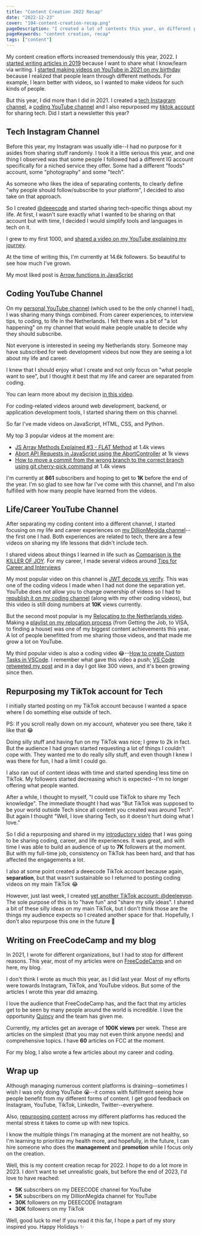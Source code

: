 ```yaml
---
title: "Content Creation 2022 Recap"
date: "2022-12-23"
cover: "104-content-creation-recap.png"
pageDescription: "I created a lot of contents this year, on different platforms in different forms. This is a recap of my content creation journey in 2022"
pageKeywords: "content creation, recap"
tags: ["content"]
---
```


My content creation efforts increased tremendously this year, 2022. I [started writing articles in 2019](/p/2-year-writing-articles/) because I want to share what I know/learn via writing. I [started making videos on YouTube in 2021 on my birthday](https://youtu.be/mXd6AsU_Dyg) because I realized that people learn through different methods. For example, I learn better with videos, so I wanted to make videos for such kinds of people.

But this year, I did more than I did in 2021. I created a [tech Instagram channel](https://www.instagram.com/deeecode/), a [coding YouTube channel](https://www.youtube.com/c/deeecode) and I also repurposed my [tiktok account](https://www.tiktok.com/@iamdillion) for sharing tech. Did I start a newsletter this year?

## Tech Instagram Channel

Before this year, my Instagram was usually idle--I had no purpose for it asides from sharing stuff randomly. I took it a little serious this year, and one thing I observed was that some people I followed had a different IG account specifically for a niched service they offer. Some had a different "foods" account, some "photography" and some "tech".

As someone who likes the idea of separating contents, to clearly define "why people should follow/subscribe to your platform", I decided to also take on that approach.

So I created [@deeecode](https://www.instagram.com/deeecode/) and started sharing tech-specific things about my life. At first, I wasn't sure exactly what I wanted to be sharing on that account but with time, I decided I would simplify tools and languages in tech on it.

I grew to my first 1000, and [shared a video on my YouTube explaining my journey](https://youtu.be/tm_lgi2Bkt0).

At the time of writing this, I'm currently at 14.6k followers. So beautiful to see how much I've grown.

My most liked post is [Arrow functions in JavaScript](https://www.instagram.com/p/CgZh302DXPG/)

## Coding YouTube Channel

On my [personal YouTube channel](https://youtube.com/c/dillionmegida) (which used to be the only channel I had), I was sharing many things combined. From career experiences, to interview tips, to coding, to life in the Netherlands. I felt there was a bit of "a lot happening" on my channel that would make people unable to decide why they should subscribe.

Not everyone is interested in seeing my Netherlands story. Someone may have subscribed for web development videos but now they are seeing a lot about my life and career.

I knew that I should enjoy what I create and not only focus on "what people want to see", but I thought it best that my life and career are separated from coding.

You can learn more about my decision [in this video](https://youtu.be/y9VQYSeL4fw).

For coding-related videos around web development, backend, or application development tools, I started sharing them on this channel.

So far I've made videos on JavaScript, HTML, CSS, and Python.

My top 3 popular videos at the moment are:

* [JS Array Methods Explained #3 - FLAT Method](https://youtu.be/n3cV7VdrJ6I) at 1.4k views
* [Abort API Requests in JavaScript using the AbortController](https://youtu.be/EvAuLZUOG2Q) at 1k views
* [How to move a commit from the wrong branch to the correct branch using git cherry-pick command](https://youtu.be/E00MV5E_6GM) at 1.4k views

I'm currently at **861** subscribers and hoping to get to **1K** before the end of the year. I'm so glad to see how far I've come with this channel, and I'm also fulfilled with how many people have learned from the videos.

## Life/Career YouTube Channel

After separating my coding content into a different channel, I started focusing on my life and career experiences on [my DillionMegida channel](https://youtube.com/c/dillionmegida)--the first one I had. Both experiences are related to tech, there are a few videos on sharing my life lessons that didn't include tech.

I shared videos about things I learned in life such as [Comparison is the KILLER OF JOY](https://youtu.be/fabRwKbMOVE). For my career, I made several videos around [Tips for Career and Interviews](https://youtube.com/playlist?list=PLZbkW34mJmDRpn4aZfmESdcHyAvd94NuM)

My most popular video on this channel is [JWT decode vs verify](https://youtu.be/vgocTvahk18). This was one of the coding videos I made when I had not done the separation yet. YouTube does not allow you to change ownership of videos so I had to [republish it on my coding channel](https://youtu.be/uqZpkjwxS8o) (along with my other coding videos), but this video is still doing numbers at **10K** views currently.

But the second most popular is my [Relocating to the Netherlands video](https://youtu.be/RPpLIOX70zw). Making a [playlist on my relocation process](https://youtube.com/playlist?list=PLZbkW34mJmDRsuAAOaXRije_Dw-LYJFU1) (from Getting the Job, to VISA, to finding a house) was one of my biggest content achievements this year. A lot of people benefitted from me sharing those videos, and that made me grow a lot on YouTube.

My third popular video is also a coding video 😂--[How to create Custom Tasks in VSCode](https://youtu.be/IdhvvlZkS9g). I remember what gave this video a push; [VS Code retweeted my post](https://twitter.com/iamdillion/status/1384965675102490625/retweets) and in a day I got like 300 views, and it's been growing since then.

## Repurposing my TikTok account for Tech

I initially started posting on my TikTok account because I wanted a space where I do something else outside of tech.

PS: If you scroll really down on my account, whatever you see there, take it like that 😂

Doing silly stuff and having fun on my TikTok was nice; I grew to 2k in fact. But the audience I had grown started requesting a lot of things I couldn't cope with. They wanted me to do really silly stuff, and even though I knew I was there for fun, I had a limit I could go.

I also ran out of content ideas with time and started spending less time on TikTok. My followers started decreasing which is expected--I'm no longer offering what people wanted.

After a while, I thought to myself, "I could use TikTok to share my Tech knowledge". The immediate thought I had was "But TikTok was supposed to be your world outside Tech since all content you created was around Tech". But again I thought "Well, I love sharing Tech, so it doesn't hurt doing what I love."

So I did a repurposing and shared in my [introductory video](https://www.tiktok.com/@iamdillion/video/7109954051189574918) that I was going to be sharing coding, career, and life experiences. It was great, and with time I was able to build an audience of up to **7K** followers at the moment. But with my full-time job, consistency on TikTok has been hard, and that has affected the engagements a lot.

I also at some point created a deeecode TikTok account because again, **separation**, but that wasn't sustainable so I returned to posting coding videos on my main TikTok 😂

However, just last week, I created [yet another TikTok account: @deeleeyon](https://www.tiktok.com/@deeleeyon). The sole purpose of this is to "have fun" and "share my silly ideas". I shared a bit of these silly ideas on my main TikTok, but I don't think those are the things my audience expects so I created another space for that. Hopefully, I don't also repurpose this one in the future 🤣

## Writing on FreeCodeCamp and my blog

In 2021, I wrote for different organizations, but I had to stop for different reasons. This year, most of my articles were on [FreeCodeCamp](https://www.freecodecamp.org/news/author/dillionmegida/) and on here, my blog.

I don't think I wrote as much this year, as I did last year. Most of my efforts were towards Instagram, TikTok, and YouTube videos. But some of the articles I wrote this year did amazing.

I love the audience that FreeCodeCamp has, and the fact that my articles get to be seen by many people around the world is incredible. I love the opportunity [Quincy](https://twitter.com/ossia) and the team has given me.

Currently, my articles get an average of **100K views** per week. These are articles on the simplest (that you may not even think anyone needs) and comprehensive topics. I have **60** articles on FCC at the moment.

For my blog, I also wrote a few articles about my career and coding.

## Wrap up

Although managing numerous content platforms is draining--sometimes I wish I was only doing YouTube 😭--it comes with fulfillment seeing how people benefit from my different forms of content. I get good feedback on Instagram, YouTube, TikTok, LinkedIn, Twitter--everywhere.

Also, [repurposing content](/p/repurposing-content) across my different platforms has reduced the mental stress it takes to come up with new topics.

I know the multiple things I'm managing at the moment are not healthy, so I'm learning to prioritize my health more, and hopefully, in the future, I can hire someone who does the **management** and **promotion** while I focus only on the creation.

Well, this is my content creation recap for 2022. I hope to do a lot more in 2023. I don't want to set unrealistic goals, but before the end of 2023, I'd love to have reached:

* **5K** subscribers on my DEEECODE channel for YouTube
* **5K** subscribers on my DillionMegida channel for YouTube
* **30K** followers on my DEEECODE Instagram
* **30K** followers on my TikTok

Well, good luck to me! If you read it this far, I hope a part of my story inspired you. Happy Holidays ✨
